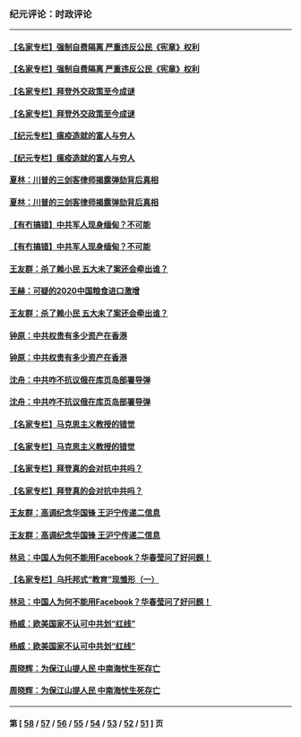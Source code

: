 ### 纪元评论：时政评论
---
#### [【名家专栏】强制自费隔离 严重违反公民《宪章》权利](../../pages/nsc1025/n12775499.md) 
#### [【名家专栏】强制自费隔离 严重违反公民《宪章》权利](../../pages/nsc1025/n12775499.md) 
#### [【名家专栏】拜登外交政策至今成谜](../../pages/nsc1025/n12774858.md) 
#### [【名家专栏】拜登外交政策至今成谜](../../pages/nsc1025/n12774858.md) 
#### [【纪元专栏】瘟疫造就的富人与穷人](../../pages/nsc1025/n12775326.md) 
#### [【纪元专栏】瘟疫造就的富人与穷人](../../pages/nsc1025/n12775326.md) 
#### [夏林：川普的三剑客律师揭露弹劾背后真相](../../pages/nsc1025/n12775292.md) 
#### [夏林：川普的三剑客律师揭露弹劾背后真相](../../pages/nsc1025/n12775292.md) 
#### [【有冇搞错】中共军人现身缅甸？不可能](../../pages/nsc1025/n12773250.md) 
#### [【有冇搞错】中共军人现身缅甸？不可能](../../pages/nsc1025/n12773250.md) 
#### [王友群：杀了赖小民 五大未了案还会牵出谁？](../../pages/nsc1025/n12773638.md) 
#### [王赫：可疑的2020中国粮食进口激增](../../pages/nsc1025/n12773370.md) 
#### [王友群：杀了赖小民 五大未了案还会牵出谁？](../../pages/nsc1025/n12773638.md) 
#### [钟原：中共权贵有多少资产在香港](../../pages/nsc1025/n12772890.md) 
#### [钟原：中共权贵有多少资产在香港](../../pages/nsc1025/n12772890.md) 
#### [沈舟：中共咋不抗议俄在库页岛部署导弹](../../pages/nsc1025/n12772865.md) 
#### [沈舟：中共咋不抗议俄在库页岛部署导弹](../../pages/nsc1025/n12772865.md) 
#### [【名家专栏】马克思主义教授的错觉](../../pages/nsc1025/n12772531.md) 
#### [【名家专栏】马克思主义教授的错觉](../../pages/nsc1025/n12772531.md) 
#### [【名家专栏】拜登真的会对抗中共吗？](../../pages/nsc1025/n12772527.md) 
#### [【名家专栏】拜登真的会对抗中共吗？](../../pages/nsc1025/n12772527.md) 
#### [王友群：高调纪念华国锋 王沪宁传递二信息](../../pages/nsc1025/n12768402.md) 
#### [王友群：高调纪念华国锋 王沪宁传递二信息](../../pages/nsc1025/n12768402.md) 
#### [林忌：中国人为何不能用Facebook？华春莹问了好问题！](../../pages/nsc1025/n12771625.md) 
#### [【名家专栏】乌托邦式“教育”现雏形（一）](../../pages/nsc1025/n12770082.md) 
#### [林忌：中国人为何不能用Facebook？华春莹问了好问题！](../../pages/nsc1025/n12771625.md) 
#### [杨威：欧美国家不认可中共划“红线”](../../pages/nsc1025/n12770336.md) 
#### [杨威：欧美国家不认可中共划“红线”](../../pages/nsc1025/n12770336.md) 
#### [周晓辉：为保江山提人民 中南海忧生死存亡](../../pages/nsc1025/n12770353.md) 
#### [周晓辉：为保江山提人民 中南海忧生死存亡](../../pages/nsc1025/n12770353.md) 

---
#### 第 [ [58](./58.md) / [57](./57.md) / [56](./56.md) / [55](./55.md) / [54](./54.md) / [53](./53.md) / [52](./52.md) / [51](./51.md) ] 页
